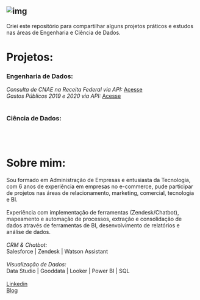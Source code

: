 ![img](https://raw.githubusercontent.com/arthurtavari/portfolio_data_science/master/img/layout.jpg)
---
Criei este repositório para compartilhar alguns projetos práticos e estudos nas áreas de Engenharia e Ciência de Dados.
  <br>
  
# Projetos:
### Engenharia de Dados:
*Consulta de CNAE na Receita Federal via API:* [Acesse](https://github.com/arthurtavari/api_receitaws)
  <br>
*Gastos Públicos 2019 e 2020 via API:* [Acesse](https://github.com/arthurtavari/gastos_publicos)
  <br>
  <br>
### Ciência de Dados:
  <br>
  <br>

# Sobre mim:
Sou formado em Administração de Empresas e entusiasta da Tecnologia, com 6 anos de experiência em empresas no e-commerce, pude participar de projetos nas áreas de relacionamento, marketing, comercial, tecnologia e BI.
  <br>
  <br>
Experiência com implementação de ferramentas (Zendesk/Chatbot), mapeamento e automação de processos, extração e consolidação de dados através de ferramentas de BI, desenvolvimento de relatórios e análise de dados.
  <br>
  <br>
*CRM & Chatbot:*
  <br>
Salesforce | Zendesk | Watson Assistant
  <br>
  <br>
*Visualização de Dados:*
  <br>
Data Studio | Gooddata | Looker | Power BI | SQL 
  <br> 
  <br> 
[Linkedin](https://www.linkedin.com/in/arthurtavari/)
  <br> 
[Blog](https://www.tavari.com.br)

